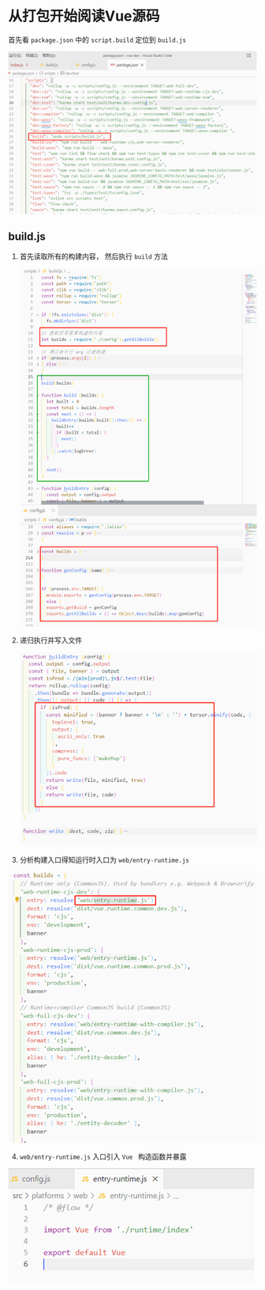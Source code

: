 # 从打包开始阅读Vue源码

首先看 `package.json` 中的 `script.build`  定位到 `build.js`

![image-20220307091956351](assets/image-20220307091956351.png)

## build.js

1. 首先读取所有的构建内容， 然后执行 `build` 方法

   ![image-20220307093104135](assets/image-20220307093104135.png)

2. 递归执行并写入文件

   ![image-20220307093240637](assets/image-20220307093240637.png)

3.  分析构建入口得知运行时入口为 `web/entry-runtime.js`

   ![image-20220307093656901](assets/image-20220307093656901.png)

4.  `web/entry-runtime.js` 入口引入 `Vue ` 构造函数并暴露

![image-20220307093751639](assets/image-20220307093751639.png)


